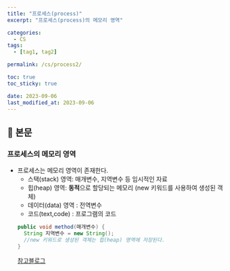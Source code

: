 ```yaml
---
title: "프로세스(process)"
excerpt: "프로세스(process)의 메모리 영역"

categories:
  - CS
tags:
  - [tag1, tag2]

permalink: /cs/process2/

toc: true
toc_sticky: true

date: 2023-09-06
last_modified_at: 2023-09-06
---
```


## 🔎 본문

### 프로세스의 메모리 영역
- 프로세스는 메모리 영역이 존재한다.
    - 스택(stack) 영역: 매개변수, 지역변수 등 임시적인 자료
    - 힙(heap) 영역: **동적**으로 할당되는 메모리 (new 키워드를 사용하여 생성된 객체)
    - 데이터(data) 영역 : 전역변수
    - 코드(text,code) : 프로그램의 코드
  ```java
  public void method(매개변수) {
    String 지역변수 = new String();
    //new 키워드로 생성된 객체는 힙(heap) 영역에 저장된다.
  }
  ```
  [참고블로그](https://velog.io/@tonic523/힙-영역-vs-스택-영역)

